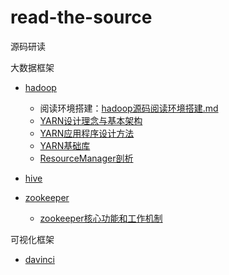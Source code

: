 # read-the-source
源码研读


大数据框架
- [hadoop](./hadoop)
  - 阅读环境搭建：[hadoop源码阅读环境搭建.md](hadoop/hadoop源码阅读环境搭建.md)
  - [YARN设计理念与基本架构](hadoop/YARN设计理念与基本架构.md)
  - [YARN应用程序设计方法](hadoop/YARN应用程序设计方法.md)
  - [YARN基础库](hadoop/YARN基础库.md)
  - [ResourceManager剖析](hadoop/ResourceManager剖析.md)
- [hive](./hive)


- [zookeeper](./zookeeper)
  - [zookeeper核心功能和工作机制](./zookeeper/zookeeper核心功能和工作机制.md)

可视化框架
- [davinci](./davinci)